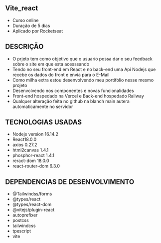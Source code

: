 ## Vite_react
+ Curso online 
+ Duração de 5 dias
+ Aplicado por Rocketseat

## DESCRIÇÃO
+ O prjeto tem como objetivo que o  usuarío possa dar o seu feedback sobre o site em que esta acesssando
+ Tendo no seu front-end em React e no back-end uma Api Nodejs que recebe os dados do front e envia para o E-Mail
+ Como milha extra estou desenvolvendo meu portifólio nesse mesmo projeto
+ Desenvolvendo nos componentes e novas funcionalidades
+ Front-end hospedado na Vercel e Back-end hospedado Railway
+ Qualquer alteração feita no github na blanch main autera automaticamente no servidor

## TECNOLOGIAS USADAS
+ Nodejs version 16.14.2
+ React18.0.0
+ axios 0.27.2
+ html2canvas 1.4.1
+ phosphor-react 1.4.1
+ reract-dom 18.0.0
+ react-router-dom 6.3.0
## DEPENDENCIAS DE DESENVOLVIMENTO
+ @Tailwindss/forms
+ @types/react
+ @types/react-dom
+ @vitejs/plugin-react
+ autoprefixer
+ postcss
+ tailwindcss
+ tpescript
+ vite
 
 ##

